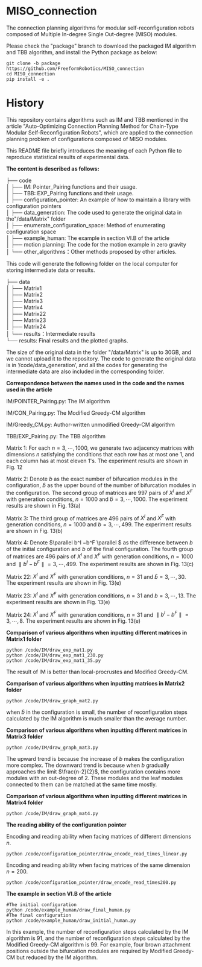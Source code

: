 # MISO_connection

The connection planning algorithms for modular self-reconfiguration robots composed of Multiple In-degree Single Out-degree (MISO) modules. 

Please check the "package" branch to download the packaged IM algorithm and TBB algorithm, and install the Python package as below: 
 ```
git clone -b package https://github.com/FreeformRobotics/MISO_connection
cd MISO_connection
pip install -e .
 ```

# History

This repository contains algorithms such as IM and TBB mentioned in the article "Auto-Optimizing Connection Planning Method for Chain-Type Modular Self-Reconfiguration Robots", which are applied to the connection planning problem of configurations composed of MISO modules. 

This README file briefly introduces the meaning of each Python file to reproduce statistical results of experimental data. 


**The content is described as follows:**

├── code  <br/>
│   ├── IM: Pointer_Pairing functions and their usage.  <br/>
│   ├── TBB: EXP_Pairing functions and their usage.  <br/>
│   ├── configuration_pointer: An example of how to maintain a library with configuration pointers  <br/>
│   ├── data_generation: The code used to generate the original data in the"/data/Matrix" folder  <br/>
│   ├── enumerate_configuration_space: Method of enumerating configuration space  <br/>
│   ├── example_human: The example in section VI.B of the article  <br/>
│   ├── motion planning: The code for the motion example in zero gravity  <br/>
│   └── other_algorithms：Other methods proposed by other articles.   <br/>

This code will generate the following folder on the local computer for storing intermediate data or results.

├── data  <br/>
│   ├── Matrix1  <br/>
│   ├── Matrix2  <br/>
│   ├── Matrix3  <br/>
│   ├── Matrix4  <br/>
│   ├── Matrix22  <br/>
│   ├── Matrix23  <br/>
│   ├── Matrix24  <br/>
│   └── results：Intermediate results  <br/>
└── results: Final results and the plotted graphs.  <br/>

The size of the original data in the folder "/data/Matrix" is up to 30GB, and we cannot upload it to the repository. The code to generate the original data is in ‘/code/data_generation’, and all the codes for generating the intermediate data are also included in the corresponding folder. 



**Correspondence between the names used in the code and the names used in the article**

IM/POINTER_Pairing.py: The IM algorithm

IM/CON_Pairing.py: The Modified Greedy-CM algorithm

IM/Greedy_CM.py: Author-written unmodified Greedy-CM algorithm

TBB/EXP_Pairing.py: The TBB algorithm

Matrix 1: For each $n=3, \cdots, 1000$, we generate two adjacency matrices with dimensions $n$ satisfying the conditions that each row has at most one $1$, and each column has at most eleven $1$'s. The experiment results are shown in Fig. 12

Matrix 2: Denote $b$ as the exact number of bifurcation modules in the configuration, $\hat{b}$ as the upper bound of the number of bifurcation modules in the configuration. The second group of matrices are 997 pairs of $X^I$ and $X^F$ with generation conditions, $n=1000$ and $\hat{b}=3, \cdots, 1000$. The experiment results are shown in Fig. 13(a)

Matrix 3: The third group of matrices are 496 pairs of $X^I$ and $X^F$ with generation conditions, $n=1000$ and $b=3, \cdots, 499$. The experiment results are shown in Fig. 13(b)

Matrix 4: Denote $\parallel b^I −b^F \parallel $ as the difference between $b$ of the initial configuration and $b$ of the final configuration. The fourth group of matrices are 496 pairs of $X^I$ and $X^F$ with generation conditions, $n=1000$ and $\parallel b^I −b^F \parallel =3, \cdots, 499$. The experiment results are shown in Fig. 13(c)

Matrix 22: $X^I$ and $X^F$ with generation conditions, $n=31$ and $\hat{b} =3, \cdots, 30$. The experiment results are shown in Fig. 13(e)

Matrix 23: $X^I$ and $X^F$ with generation conditions, $n=31$ and $b =3, \cdots, 13$. The experiment results are shown in Fig. 13(e)

Matrix 24: $X^I$ and $X^F$ with generation conditions, $n=31$ and $\parallel b^I −b^F \parallel =3, \cdots, 8$. The experiment results are shown in Fig. 13(e)

 **Comparison of various algorithms when inputting different matrices in Matrix1 folder**


 ```
python /code/IM/draw_exp_mat1.py
python /code/IM/draw_exp_mat1_230.py
python /code/IM/draw_exp_mat1_35.py
 ```
 
The result of IM is better than local-procrustes and Modified Greedy-CM.

**Comparison of various algorithms when inputting matrices in Matrix2 folder**

```
python /code/IM/draw_graph_mat2.py
 ```
 
 
when $\hat{b}$ in the configuration is small, the number of reconfiguration steps calculated by the IM algorithm is much smaller than the average number.
 
 
 **Comparison of various algorithms when inputting different matrices in Matrix3 folder**

```
python /code/IM/draw_graph_mat3.py
 ```
 The upward trend is because the increase of $b$ makes the configuration more complex. The downward trend is because when $b$ gradually approaches the limit $\frac{n-2}{2}$, the configuration contains more modules with an out-degree of 2. These modules and the leaf modules connected to them can be matched at the same time mostly. 
 
**Comparison of various algorithms when inputting different matrices in Matrix4 folder**

```
python /code/IM/draw_graph_mat4.py
 ```
 
 **The reading ability of the configuration pointer**
 
 Encoding and reading ability when facing matrices of different dimensions $n$.
 ```
python /code/configuration_pointer/draw_encode_read_times_linear.py
 ```
Encoding and reading ability when facing matrices of the same dimension $n=200$.
```
python /code/configuration_pointer/draw_encode_read_times200.py
```
 
 **The example in section VI.B of the article**

 ```
#The initial configuration 
python /code/example_human/draw_final_human.py
#The final configuration
python /code/example_human/draw_initial_human.py
 ```

In this example, the number of reconfiguration steps calculated by the IM algorithm is 91, and the number of reconfiguration steps calculated by the Modified Greedy-CM algorithm is 99. For example, four brown attachment positions outside the bifurcation modules are required by Modified Greedy-CM but reduced by the IM algorithm. 
